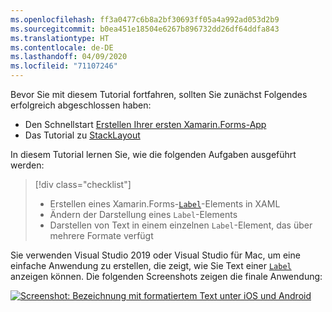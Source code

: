 ```yaml
---
ms.openlocfilehash: ff3a0477c6b8a2bf30693ff05a4a992ad053d2b9
ms.sourcegitcommit: b0ea451e18504e6267b896732dd26df64ddfa843
ms.translationtype: HT
ms.contentlocale: de-DE
ms.lasthandoff: 04/09/2020
ms.locfileid: "71107246"
---
```

Bevor Sie mit diesem Tutorial fortfahren, sollten Sie zunächst Folgendes erfolgreich abgeschlossen haben:

- Den Schnellstart [Erstellen Ihrer ersten Xamarin.Forms-App](~/get-started/first-app/index.md)
- Das Tutorial zu [StackLayout](~/get-started/tutorials/stacklayout/index.yml)

In diesem Tutorial lernen Sie, wie die folgenden Aufgaben ausgeführt werden:

> [!div class="checklist"]
>
> - Erstellen eines Xamarin.Forms-[`Label`](xref:Xamarin.Forms.Label)-Elements in XAML
> - Ändern der Darstellung eines `Label`-Elements
> - Darstellen von Text in einem einzelnen `Label`-Element, das über mehrere Formate verfügt

Sie verwenden Visual Studio 2019 oder Visual Studio für Mac, um eine einfache Anwendung zu erstellen, die zeigt, wie Sie Text einer [`Label`](xref:Xamarin.Forms.Label) anzeigen können. Die folgenden Screenshots zeigen die finale Anwendung:

[![Screenshot: Bezeichnung mit formatiertem Text unter iOS und Android](../images/label-formatted-text.png "Bezeichnung mit formatiertem Text")](../images/label-formatted-text-large.png#lightbox "Bezeichnung mit formatiertem Text")
